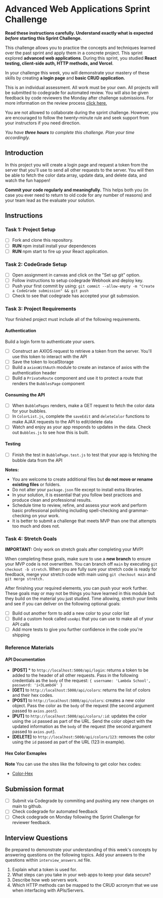# Advanced Web Applications Sprint Challenge

**Read these instructions carefully. Understand exactly what is expected _before_ starting this Sprint Challenge.**

This challenge allows you to practice the concepts and techniques learned over the past sprint and apply them in a concrete project. This sprint explored **advanced web applications**. During this sprint, you studied **React testing, client-side auth, HTTP methods, and Vercel**. 

In your challenge this week, you will demonstrate your mastery of these skills by creating **a login page** and **basic CRUD application.**

This is an individual assessment. All work must be your own. All projects will be submitted to codegrade for automated review. You will also be given feedback by code reviewers the Monday after challenge submissions. For more information on the review process [click here.](https://www.notion.so/lambdaschool/How-to-View-Feedback-in-CodeGrade-c5147cee220c4044a25de28bcb6bb54a)

You are not allowed to collaborate during the sprint challenge. However, you are encouraged to follow the twenty-minute rule and seek support from your instructors if you need direction. 

_You have **three hours** to complete this challenge. Plan your time accordingly._


## Introduction
In this project you will create a login page and request a token from the server that you'll use to send all other requests to the server. You will then be able to fetch the color data array, update data, and delete data, and watch the fun happen!

**Commit your code regularly and meaningfully.** This helps both you (in case you ever need to return to old code for any number of reasons) and your team lead as the evaluate your solution.

## Instructions

 ### Task 1: Project Setup
 * [ ] Fork and clone this repository.
 * [ ] **RUN** npm install install your dependences
 * [ ] **RUN** npm start to fire up your React application.

 ### Task 2: CodeGrade Setup
 * [ ] Open assignment in canvas and click on the "Set up git" option.
 * [ ] Follow instructions to setup codegrade Webhook and deploy key.
 * [ ] Push your first commit by using:
 ```git commit --allow-empty -m "Create a CodeGrade submission" && git push```
 * [ ] Check to see that codegrade has accepted your git submssion.

 ### Task 3: Project Requirements
 Your finished project must include all of the following requirements.

  #### Authentication
  Build a login form to authenticate your users.

  * [ ] Construct an AXIOS request to retrieve a token from the server. You'll use this token to interact with the API
  * [ ] Save the token to localStorage
  * [ ] Build a `axiosWithAuth` module to create an instance of axios with the authentication header
  * [ ] Build a `PrivateRoute` component and use it to protect a route that renders the `BubblesPage` component

  #### Consuming the API
  * [ ] When `BubblePages` renders, make a GET request to fetch the color data for your bubbles.
  * [ ] In `ColorList.js`, complete the `saveEdit` and `deleteColor` functions to make AJAX requests to the API to edit/delete data
  * [ ] Watch and enjoy as your app responds to updates in the data. Check out `Bubbles.js` to see how this is built.

  #### Testing
  - [ ] Finish the test in `BubblePage.test.js` to test that your app is fetching the bubble data from the API

  **Notes:**
  - You are welcome to create additional files but **do not move or rename existing files** or folders.
  - Do not alter your `package.json` file except to install extra libraries.
  - In your solution, it is essential that you follow best practices and produce clean and professional results.
  - Schedule time to review, refine, and assess your work and perform basic professional polishing including spell-checking and grammar-checking on your work.
  - It is better to submit a challenge that meets MVP than one that attempts too much and does not.

 ### Task 4: Stretch Goals 
 **IMPORTANT:** Only work on stretch goals after completing your MVP! 

 When completing these goals, make sure to use a **new branch** to ensure your MVP code is not overwritten. You can branch off `main` by executing `git checkout -b stretch`. When you are fully sure your stretch code is ready for feedback, merge your stretch code with main using `git checkout main` and `git merge stretch.`

  After finishing your required elements, you can push your work further. These goals may or may not be things you have learned in this module but they build on the material you just studied. Time allowing, stretch your limits and see if you can deliver on the following optional goals:

 * [ ] Build out another form to add a new color to your color list
 * [ ] Build a custom hook called `useApi` that you can use to make all of your API calls
 * [ ] Add more tests to give you further confidence in the code you're shipping

### Reference Materials
 #### API Documentation
   * **[POST]** * to `http://localhost:5000/api/login`: returns a token to be added to the header of all other requests. Pass in the following credentials as the `body` of the request: `{ username: 'Lambda School', password: 'i<3Lambd4' }`
   * **[GET]** to `http://localhost:5000/api/colors`: returns the list of colors and their hex codes.
   * **[POST]** to `http://localhost:5000/api/colors`: creates a new color object. Pass the color as the `body` of the request (the second argument passed to `axios.post`).
   * **[PUT]** to `http://localhost:5000/api/colors/:id`: updates the color using the `id` passed as part of the URL. Send the color object with the updated information as the `body` of the request (the second argument passed to `axios.put`).
   * **[DELETE]** to `http://localhost:5000/api/colors/123`: removes the color using the `id` passed as part of the URL (123 in example).

 #### Hex Color Exmaples
 **Note** You can use the sites like the following to get color hex codes:
  * [Color-Hex](https://www.color-hex.com/)

## Submission format
 * [ ] Submit via Codegrade by commiting and pushing any new changes on main to github.
 * [ ] Check codegrade for automated feedback
 * [ ] Check codegrade on Monday following the Sprint Challenge for reviewer feedback.

## Interview Questions
 Be prepared to demonstrate your understanding of this week's concepts by answering questions on the following topics. 
 Add your answers to the questions within `interview_answers.md` file.

1. Explain what a token is used for.
2. What steps can you take in your web apps to keep your data secure?
3. Describe how web servers work.
4. Which HTTP methods can be mapped to the CRUD acronym that we use when interfacing with APIs/Servers.